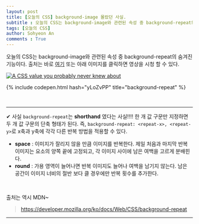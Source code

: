 ```yaml
---
layout: post
title: [오늘의 CSS] background-image 몰랐던 사실.
subtitle : 오늘의 CSS는 background-image와 관련된 속성 중 background-repeat의 숨겨진 기능이다!  
tags: [오늘의 CSS]
author: Sohyeon An
comments : True
---
```


오늘의 CSS는 background-image와 관련된 속성 중 background-repeat의 숨겨진 기능이다. 
출처는 바로 [여기](https://www.youtube.com/watch?v=IkVDgvnjCHo) 또는 아래 이미지를 클릭하면 영상을 시청 할 수 있다.

[![A CSS value you probably never knew about](https://www.youtube.com/watch?v=IkVDgvnjCHo/0.jpg)](https://www.youtube.com/watch?v=IkVDgvnjCHo)


{% include codepen.html hash="yLoZvPP" title="background-repeat" %}

<br>

---
✔ 사실 `background-repeat`는 **shorthand** 였다는 사실!!!! 한 개 값 구문만 지정하면 두 개 값 구문의 단축 형태가 된다. 즉, `background-repeat: <repeat-x>, <repeat-y>`로 x축과 y축에 각각 다른 반복 방법을 적용할 수 있다.


- **space** : 이미지가 잘리지 않을 만큼 이미지를 반복한다. 제일 처음과 마지막 반복 이미지는 요소의 양쪽 끝에 고정되고, 각 이미지 사이에 남은 여백을 고르게 분배힌다.
- **round** : 가용 영역이 늘어나면 반복 이미지도 늘어나 여백을 남기지 않는다. 남은 공간이 이미지 너비의 절반 보다 클 경우에만 반복 횟수를 추가한다. 

<br>

출처는 역시 MDN~
> https://developer.mozilla.org/ko/docs/Web/CSS/background-repeat
---

